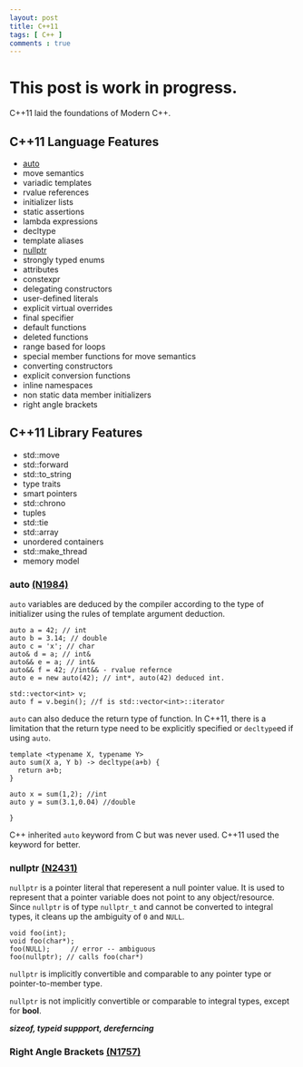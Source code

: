 ```yaml
---
layout: post
title: C++11
tags: [ C++ ]
comments : true
---
```


# This post is work in progress.

C++11 laid the foundations of Modern C++.

## C++11 Language Features
* [auto](#auto)
* move semantics
* variadic templates
* rvalue references
* initializer lists
* static assertions
* lambda expressions
* decltype
* template aliases
* [nullptr](#nullptr)
* strongly typed enums
* attributes
* constexpr
* delegating constructors
* user-defined literals
* explicit virtual overrides
* final specifier
* default functions
* deleted functions
* range based for loops
* special member functions for move semantics
* converting constructors
* explicit conversion functions
* inline namespaces
* non static data member initializers
* right angle brackets

## C++11 Library Features
* std::move
* std::forward
* std::to_string
* type traits
* smart pointers
* std::chrono
* tuples
* std::tie
* std::array
* unordered containers
* std::make_thread
* memory model


### auto <a href="http://www.open-std.org/jtc1/sc22/wg21/docs/papers/2006/n1984.pdf" target="_blank">(N1984)</a>

```auto``` variables are deduced by the compiler according to the type of initializer using the rules of template argument deduction.
```
auto a = 42; // int
auto b = 3.14; // double
auto c = 'x'; // char
auto& d = a; // int&
auto&& e = a; // int&
auto&& f = 42; //int&& - rvalue refernce
auto e = new auto(42); // int*, auto(42) deduced int.

std::vector<int> v;
auto f = v.begin(); //f is std::vector<int>::iterator
```

```auto``` can also deduce the return type of function. In C++11, there is a limitation that the return type need to be explicitly specified or ```decltype```ed if using ```auto```.
```
template <typename X, typename Y>
auto sum(X a, Y b) -> decltype(a+b) {
  return a+b;
}

auto x = sum(1,2); //int
auto y = sum(3.1,0.04) //double

}
```

C++ inherited ```auto``` keyword from C but was never used. C++11 used the keyword for better.

### nullptr <a href="http://www.open-std.org/jtc1/sc22/wg21/docs/papers/2007/n2431.pdf" target="_blank">(N2431)</a>
```nullptr``` is a pointer literal that reperesent a null pointer value. It is used to represent that a pointer variable does not point to any object/resource.
Since ```nullptr``` is of type ```nullptr_t``` and cannot be converted to integral types, it cleans up the ambiguity of ```0``` and ```NULL```. 
```
void foo(int);
void foo(char*);
foo(NULL);     // error -- ambiguous
foo(nullptr); // calls foo(char*)
```
```nullptr``` is implicitly convertible and comparable to any pointer type or pointer-to-member type.

```nullptr``` is not implicitly convertible or comparable to integral types, except for **bool**.


___sizeof, typeid suppport, dereferncing___

### Right Angle Brackets <a href="http://www.open-std.org/jtc1/sc22/wg21/docs/papers/2005/n1757.html" target="_blank">(N1757)</a>
